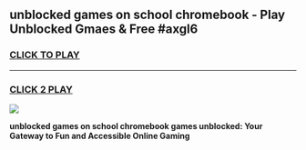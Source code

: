 
## unblocked games on school chromebook - Play Unblocked Gmaes & Free #axgl6
<h3>
<a href="https://news.freeplayer.one?title=unblocked_games_on_school_chromebook&ref=03M">CLICK TO PLAY</a></h3>
<hr>

<h3>
<a href="https://news.freeplayer.one?title=unblocked_games_on_school_chromebook&ref=03M">CLICK 2 PLAY</a>
  
</h3>

<a href="https://news.freeplayer.one?title=unblocked_games_on_school_chromebook&ref=03M"><img src="https://clearcache.store/games.png"></a>


**unblocked games on school chromebook games unblocked: Your Gateway to Fun and Accessible Online Gaming**

